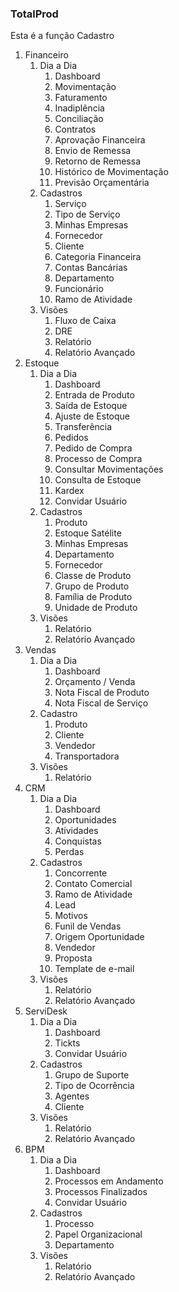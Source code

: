 ### TotalProd
<!-- ![print](doc/prints/FINANCEIRO/Cadastros/Serviço.png) -->

Esta é a função Cadastro

<!--topicos  -->
1. Financeiro
    1. Dia a Dia
        1. Dashboard
        1. Movimentação
        1. Faturamento
        1. Inadiplência
        1. Conciliação  
        1. Contratos
        1. Aprovação Financeira
        1. Envio de Remessa
        1. Retorno de Remessa
        1. Histórico de Movimentação
        1. Previsão Orçamentária
    1. Cadastros
        1. Serviço
        1. Tipo de Serviço
        1. Minhas Empresas
        1. Fornecedor
        1. Cliente
        1. Categoria Financeira
        1. Contas Bancárias
        1. Departamento
        1. Funcionário
        1. Ramo de Atividade
    1. Visões
        1. Fluxo de Caixa
        1. DRE
        1. Relatório
        1. Relatório Avançado
2. Estoque     
    1. Dia a Dia
        1. Dashboard
        1. Entrada de Produto
        1. Saída de Estoque
        1. Ajuste de Estoque
        1. Transferência
        1. Pedidos
        1. Pedido de Compra
        1. Processo de Compra
        1. Consultar Movimentações
        1. Consulta de Estoque
        1. Kardex
        1. Convidar Usuário
    1. Cadastros
        1. Produto  
        1. Estoque Satélite
        1. Minhas Empresas
        1. Departamento
        1. Fornecedor
        1. Classe de Produto
        1. Grupo de Produto
        1. Família de Produto
        1. Unidade de Produto
    1.  Visões
        1. Relatório
        1. Relatório Avançado
3. Vendas
    1. Dia a Dia
        1. Dashboard
        1. Orçamento / Venda
        1. Nota Fiscal de Produto
        1. Nota Fiscal de Serviço
    1. Cadastro
        1. Produto
        1. Cliente
        1. Vendedor
        1. Transportadora        
    1. Visões
        1. Relatório
4. CRM
    1. Dia a Dia             
        1. Dashboard
        1. Oportunidades
        1. Atividades
        1. Conquistas
        1. Perdas
    1. Cadastros
        1. Concorrente
        1. Contato Comercial
        1. Ramo de Atividade
        1. Lead
        1. Motivos
        1. Funil de Vendas
        1. Origem Oportunidade
        1. Vendedor
        1. Proposta
        1. Template de e-mail
    1. Visões  
        1. Relatório
        1. Relatório Avançado
5. ServiDesk        
    1. Dia a Dia
        1. Dashboard
        1. Tickts
        1. Convidar Usuário
    1. Cadastros
        1. Grupo de Suporte
        1. Tipo de Ocorrência
        1. Agentes
        1. Cliente
    1. Visões
        1. Relatório
        1. Relatório Avançado
6.  BPM
    1. Dia a Dia
        1. Dashboard
        1. Processos em Andamento                   
        1. Processos Finalizados
        1. Convidar Usuário
    1. Cadastros
        1. Processo
        1. Papel Organizacional
        1. Departamento
    1. Visões
        1. Relatório
        1. Relatório Avançado     
